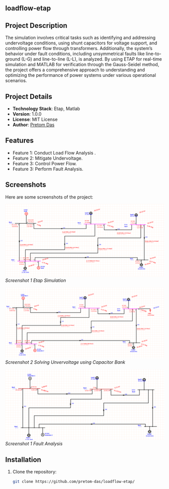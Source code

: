 ﻿## loadflow-etap

## Project Description
The simulation involves critical tasks such as identifying and addressing undervoltage conditions, using shunt capacitors for voltage support, and controlling power flow through transformers. Additionally, the system’s behavior under fault conditions, including unsymmetrical faults like line-to-ground (L-G) and line-to-line (L-L), is analyzed. By using ETAP for real-time simulation and MATLAB for verification through the Gauss-Seidel method, the project offers a comprehensive approach to understanding and optimizing the performance of power systems under various operational scenarios.

## Project Details
- **Technology Stack**: Etap, Matlab
- **Version**: 1.0.0
- **License**: MIT License
- **Author**: [Pretom Das](https://github.com/pretom-das)

## Features
- Feature 1: Conduct Load Flow Analysis .
- Feature 2: Mitigate Undervoltage.
- Feature 3: Control Power Flow.
- Feature 3: Perform Fault Analysis.

## Screenshots
Here are some screenshots of the project:

![Image Alt Text](SS/output.png)
*Screenshot 1 Etap Simulation*

![Image Alt Text](SS/solved-capacitor.png)
*Screenshot 2 Solving Unvervoltage using Capacitor Bank*

![Image Alt Text](https://github.com/pretom-das/loadflow-etap/blob/95570c22c2f21447941c41dda5089e3501731c96/SS/L-G%20fault.png)
*Screenshot 1 Fault Analysis*

## Installation
1. Clone the repository:  
   ```bash
   git clone https://github.com/pretom-das/loadflow-etap/
